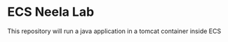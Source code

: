 # ECS Neela Lab
This repository will run a java application in a tomcat container inside ECS







